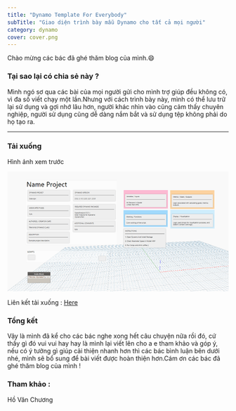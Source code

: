 ```yaml
---
title: "Dynamo Template For Everybody"
subTitle: "Giao diện trình bày mẫu Dynamo cho tất cả mọi người"
category: dynamo
cover: cover.png
---
```


Chào mừng các bác đã ghé thăm blog của mình.😄

### Tại sao lại có chia sẻ này ?

Mình ngó sơ qua các bài của mọi người gửi cho mình trợ giúp đều không có, vì đa số viết chạy một lần.Nhưng với cách trình bày này, mình có thể lưu trữ lại sử dụng và gợi nhớ lâu hơn, người khác nhìn vào cũng cảm thấy chuyên nghiệp, người sử dụng cũng dễ dàng nắm bắt và sử dụng tệp không phải do họ tạo ra.
 

---
### Tải xuống

Hình ảnh xem trước 

![](pic/DynamoTemplate.png)

Liên kết tải xuống : [Here](http://www.mediafire.com/file/edqxb8ymthuhazi/Template.dyn/file)

### Tổng kết

Vậy là mình đã kể cho các bác nghe xong hết câu chuyện nữa rồi đó, cứ thấy gì đó vui vui hay hay là mình lại viết lên cho a e tham khảo và góp ý, nếu có ý tưởng gì giúp cải thiện nhanh hơn thì các bác bình luận bên dưới nhé, mình sẽ bổ sung để bài viết được hoàn thiện hơn.Cám ơn các bác đã ghé thăm blog của mình !

### Tham khảo :
Hồ Văn Chương
